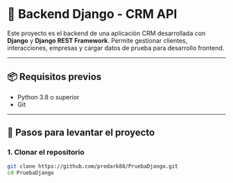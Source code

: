 # 🐍 Backend Django - CRM API

Este proyecto es el backend de una aplicación CRM desarrollada con **Django** y **Django REST Framework**. Permite gestionar clientes, interacciones, empresas y cargar datos de prueba para desarrollo frontend.

---

## 📦 Requisitos previos

- Python 3.8 o superior
- Git

---

## 🚀 Pasos para levantar el proyecto

### 1. Clonar el repositorio

```bash
git clone https://github.com/prodark88/PruebaDjango.git
cd PruebaDjango
